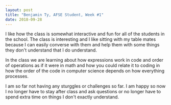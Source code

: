```yaml
---
layout: post
title: "Benjamin Ty, AFSE Student, Week #1"
date: 2018-09-28
---
```


I like how the class is somewhat interactive and fun for all of the students in the school. The class is interesting and I like sitting with my table mates because I can easily converse with them and help them with some things they don't understand that I do understand.

In the class we are learning about how expressions work in code and order of operations as if it were in math and how you could relate it to coding in how the order of the code in computer science depends on how everything processes.

I am so far not having any sturggles or challenges so far. I am happy so now I no longer have to stay after class and ask questions or no longer have to spend extra time on things I don't exactly understand.
